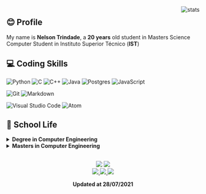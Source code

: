 <img align="right" alt="stats" src="https://github-readme-stats.vercel.app/api?username=nelsontr&show_icons=true&hide_border=true&hide=issues,prs" />

<p align="center">
<h2 align="left">😊 Profile</h2>
My name is <b>Nelson Trindade</b>, a <b>20 years</b> old student in Masters Science Computer Student in Instituto Superior Técnico (<b>IST</b>)
</p>

## :computer: Coding Skills

![Python](https://img.shields.io/badge/python-%2314354C.svg?style=for-the-badge&logo=python&logoColor=white)
![C](https://img.shields.io/badge/C-%2300599C.svg?style=for-the-badge&logo=c&logoColor=white)
![C++](https://img.shields.io/badge/C++-%2300599C.svg?style=for-the-badge&logo=c%2B%2B&logoColor=white)
![Java](https://img.shields.io/badge/Java-%23ED8B00.svg?style=for-the-badge&logo=java&logoColor=white)
![Postgres](https://img.shields.io/badge/Postgres-%23316192.svg?style=for-the-badge&logo=postgresql&logoColor=white)
![JavaScript](https://img.shields.io/badge/JavaScript-%23323330.svg?style=for-the-badge&logo=javascript&logoColor=%23F7DF1E)

![Git](https://img.shields.io/badge/git-%23F05033.svg?style=for-the-badge&logo=git&logoColor=white)
![Markdown](https://img.shields.io/badge/markdown-%23000000.svg?style=for-the-badge&logo=markdown&logoColor=white)

![Visual Studio Code](https://img.shields.io/badge/Visual%20Code-0078d7.svg?style=for-the-badge&logo=visual-studio-code&logoColor=white)
![Atom](https://img.shields.io/badge/Atom-%2366595C.svg?style=for-the-badge&logo=atom&logoColor=white)

## :school: School Life

<details id="school">

<summary> <b>Degree in Computer Engineering</b> </summary>

  <details id="firstYear">

  <summary>
    <b>:one:º Year</b>
    
    | Introduction to Algorithms and Data Structures | Foundations of Programming | Logic for Programming |
  </summary>

  | [![ReadMe Card](https://github-readme-stats.vercel.app/api/pin/?username=nelsontr&repo=FP_2018-2019)](https://github.com/nelsontr/FP_2018-2019) | [![ReadMe Card](https://github-readme-stats.vercel.app/api/pin/?username=nelsontr&repo=IAED_2018-2019)](https://github.com/nelsontr/IAED_2018-2019) |
  |:--:|:--:|
  | [![ReadMe Card](https://github-readme-stats.vercel.app/api/pin/?username=nelsontr&repo=LP_2018-2019)](https://github.com/nelsontr/LP_2018-2019) | -- |

  </details>

  <details id="secondYear">

  <summary>
    <b>:two:º Year</b>
    
    | Analysis and Synthesis of Algorithms | Human-Computer Interaction | Object-Oriented Programming | Operating Systems |
  </summary>

  | [![ReadMe Card](https://github-readme-stats.vercel.app/api/pin/?username=nelsontr&repo=SO_2019-2020)](https://github.com/nelsontr/SO_2019-2020)| [![ReadMe Card](https://github-readme-stats.vercel.app/api/pin/?username=nelsontr&repo=PO_2019-2020)](https://github.com/nelsontr/PO_2019-2020) | 
  |:--:|:--:|
  | [![ReadMe Card](https://github-readme-stats.vercel.app/api/pin/?username=nelsontr&repo=IPM_2019-2020)](https://github.com/nelsontr/IPM_2019-2020) | [![ReadMe Card](https://github-readme-stats.vercel.app/api/pin/?username=nelsontr&repo=ASA_2019-2020)](https://github.com/nelsontr/ASA_2019-2020)

  </details>

  <details id="thirdYear">

  <summary>
    <b>:three:º Year</b>
    
    | Artificial Intelligence | Computer Graphics | Databases | Computer Network |
    | Systems Analysis and Modeling | Theory of Computation | Compilers | Distributed Systems | Software Engineering |
  </summary>

  | [![ReadMe Card](https://github-readme-stats.vercel.app/api/pin/?username=nelsontr&repo=IA_2020-2021)](https://github.com/nelsontr/IA_2020-2021)| [![ReadMe Card](https://github-readme-stats.vercel.app/api/pin/?username=nelsontr&repo=BD_2020-2021)](https://github.com/nelsontr/BD_2020-2021) | 
  |:--:|:--:|
  | [![ReadMe Card](https://github-readme-stats.vercel.app/api/pin/?username=nelsontr&repo=CG_2020-2021)](https://github.com/nelsontr/CG_2020-2021) | [**RC 🔐**](https://github.com/nelsontr/RC_2020-2021)
  | [![ReadMe Card](https://github-readme-stats.vercel.app/api/pin/?username=nelsontr&repo=AMS_2020-2021)](https://github.com/nelsontr/AMS_2020-2021) | [![ReadMe Card](https://github-readme-stats.vercel.app/api/pin/?username=nelsontr&repo=Comp_2020-2021)](https://github.com/nelsontr/Comp_2020-2021)|
  | [![ReadMe Card](https://github-readme-stats.vercel.app/api/pin/?username=nelsontr&repo=ES_2020-2021)](https://github.com/nelsontr/ES_2020-2021) | [![ReadMe Card](https://github-readme-stats.vercel.app/api/pin/?username=nelsontr&repo=SD_2020-2021)](https://github.com/nelsontr/SD_2020-2021)|
  | [![ReadMe Card](https://github-readme-stats.vercel.app/api/pin/?username=nelsontr&repo=TCom_2020-2021)](https://github.com/nelsontr/TCom_2020-2021)| **--** |

  </details>

</details>

<details>
<summary><b>Masters in Computer Engineering</b></summary>
<p>On going... 🤭</p>
</details>

<br/>

<p align="center">
  <img src="https://img.shields.io/badge/Windows-0078D6?style=for-the-badge&logo=windows&logoColor=white"/>
  <img src="https://img.shields.io/badge/Linux-FCC624?style=for-the-badge&logo=linux&logoColor=black"/>
  
  <br/>
  
  <a href="https://discord.com/users/689142423728685070/">
    <img src="https://img.shields.io/badge/Discord-%237289DA.svg?style=for-the-badge&logo=discord&logoColor=white"/>
  </a>
  
  <a href="https://www.linkedin.com/in/trindadenelson/">
    <img src="https://img.shields.io/badge/linkedin-%230077B5.svg?style=for-the-badge&logo=linkedin&logoColor=white"/>
  </a>
  
  <a href="https://github.com/nelsontr?tab=followers">
    <img src="https://img.shields.io/badge/github-%23121011.svg?style=for-the-badge&logo=github&logoColor=white"/>
  </a>
</p>

<p align="center">
 <b>Updated at 28/07/2021</b>
</p>
